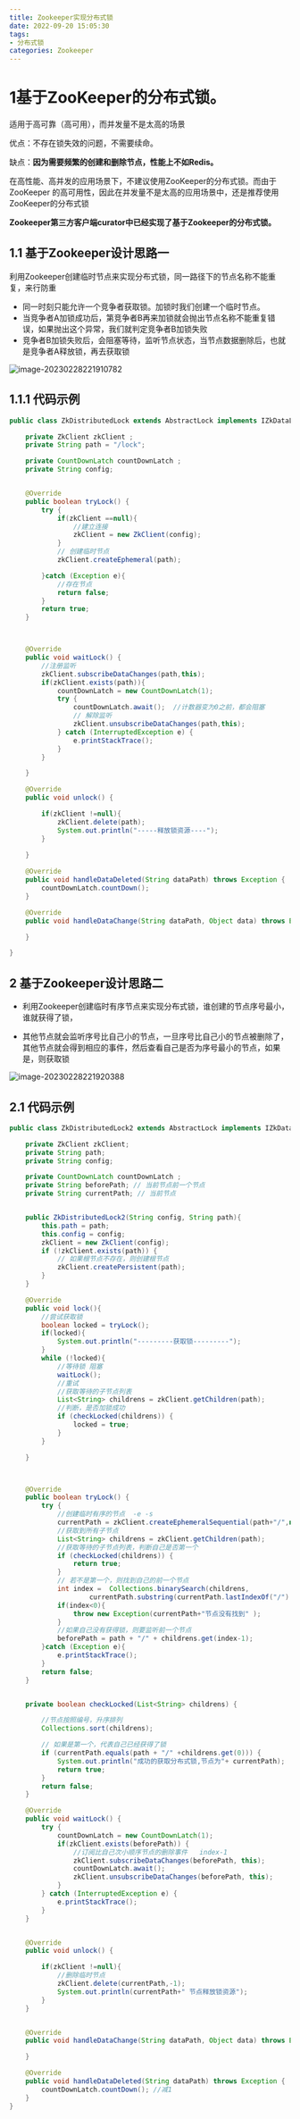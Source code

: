 ```yaml
---
title: Zookeeper实现分布式锁
date: 2022-09-20 15:05:30
tags:
- 分布式锁
categories: Zookeeper
---
```


# 1基于ZooKeeper的分布式锁。

适用于高可靠（高可用），而并发量不是太高的场景

优点：不存在锁失效的问题，不需要续命。

缺点：**因为需要频繁的创建和删除节点，性能上不如Redis。** 

在高性能、高并发的应用场景下，不建议使用ZooKeeper的分布式锁。而由于ZooKeeper 的高可用性，因此在并发量不是太高的应用场景中，还是推荐使用ZooKeeper的分布式锁

**Zookeeper第三方客户端curator中已经实现了基于Zookeeper的分布式锁。**

## 1.1 **基于Zookeeper设计思路一** 

利用Zookeeper创建临时节点来实现分布式锁，同一路径下的节点名称不能重复，来行防重

- 同一时刻只能允许一个竞争者获取锁。加锁时我们创建一个临时节点。
- 当竞争者A加锁成功后，第竞争者B再来加锁就会抛出节点名称不能重复错误，如果抛出这个异常，我们就判定竞争者B加锁失败
- 竞争者B加锁失败后，会阻塞等待，监听节点状态，当节点数据删除后，也就是竞争者A释放锁，再去获取锁

![image-20230228221910782](https://panyuro.oss-cn-beijing.aliyuncs.com/image-20230228221910782.png)

## 1.1.1 代码示例

```java
public class ZkDistributedLock extends AbstractLock implements IZkDataListener{

    private ZkClient zkClient ;
    private String path = "/lock";

    private CountDownLatch countDownLatch ;
    private String config;


    @Override
    public boolean tryLock() {
        try {
            if(zkClient ==null){
                //建立连接
                zkClient = new ZkClient(config);
            }
            // 创建临时节点
            zkClient.createEphemeral(path);

        }catch (Exception e){
            //存在节点
            return false;
        }
        return true;
    }



    @Override
    public void waitLock() {
        //注册监听
        zkClient.subscribeDataChanges(path,this);
        if(zkClient.exists(path)){
            countDownLatch = new CountDownLatch(1);
            try {
                countDownLatch.await();  //计数器变为0之前，都会阻塞
                // 解除监听
                zkClient.unsubscribeDataChanges(path,this);
            } catch (InterruptedException e) {
                e.printStackTrace();
            }
        }

    }

    @Override
    public void unlock() {

        if(zkClient !=null){
            zkClient.delete(path);
            System.out.println("-----释放锁资源----");
        }

    }
    
    @Override
    public void handleDataDeleted(String dataPath) throws Exception {
        countDownLatch.countDown();
    }

    @Override
    public void handleDataChange(String dataPath, Object data) throws Exception {

    }

}
```

## 2 基于Zookeeper设计思路二

- 利用Zookeeper创建临时有序节点来实现分布式锁，谁创建的节点序号最小，谁就获得了锁，

- 其他节点就会监听序号比自己小的节点，一旦序号比自己小的节点被删除了，其他节点就会得到相应的事件，然后查看自己是否为序号最小的节点，如果是，则获取锁

![image-20230228221920388](https://panyuro.oss-cn-beijing.aliyuncs.com/image-20230228221920388.png)

## 2.1 代码示例

```java
public class ZkDistributedLock2 extends AbstractLock implements IZkDataListener {

    private ZkClient zkClient;
    private String path;
    private String config;

    private CountDownLatch countDownLatch ;
    private String beforePath; // 当前节点前一个节点
    private String currentPath; // 当前节点


    public ZkDistributedLock2(String config, String path){
        this.path = path;
        this.config = config;
        zkClient = new ZkClient(config);
        if (!zkClient.exists(path)) {
            // 如果根节点不存在，则创建根节点
            zkClient.createPersistent(path);
        }
    }

    @Override
    public void lock(){
        //尝试获取锁
        boolean locked = tryLock();
        if(locked){
            System.out.println("---------获取锁---------");
        }
        while (!locked){
            //等待锁 阻塞
            waitLock();
            //重试
            //获取等待的子节点列表
            List<String> childrens = zkClient.getChildren(path);
            //判断，是否加锁成功
            if (checkLocked(childrens)) {
                locked = true;
            }
        }

    }



    @Override
    public boolean tryLock() {
        try {
            //创建临时有序的节点  -e -s
            currentPath = zkClient.createEphemeralSequential(path+"/",null);
            //获取到所有子节点
            List<String> childrens = zkClient.getChildren(path);
            //获取等待的子节点列表，判断自己是否第一个
            if (checkLocked(childrens)) {
                return true;
            }
            // 若不是第一个，则找到自己的前一个节点
            int index =  Collections.binarySearch(childrens,
                    currentPath.substring(currentPath.lastIndexOf("/") + 1));
            if(index<0){
                throw new Exception(currentPath+"节点没有找到" );
            }
            //如果自己没有获得锁，则要监听前一个节点
            beforePath = path + "/" + childrens.get(index-1);
        }catch (Exception e){
            e.printStackTrace();
        }
        return false;
    }


    private boolean checkLocked(List<String> childrens) {

        //节点按照编号，升序排列
        Collections.sort(childrens);

        // 如果是第一个，代表自己已经获得了锁
        if (currentPath.equals(path + "/" +childrens.get(0))) {
            System.out.println("成功的获取分布式锁,节点为"+ currentPath);
            return true;
        }
        return false;
    }

    @Override
    public void waitLock() {
        try {
            countDownLatch = new CountDownLatch(1);
            if(zkClient.exists(beforePath)) {
                //订阅比自己次小顺序节点的删除事件   index-1
                zkClient.subscribeDataChanges(beforePath, this);
                countDownLatch.await();
                zkClient.unsubscribeDataChanges(beforePath, this);
            }
        } catch (InterruptedException e) {
            e.printStackTrace();
        }
    }


    @Override
    public void unlock() {

        if(zkClient !=null){
            //删除临时节点
            zkClient.delete(currentPath,-1);
            System.out.println(currentPath+" 节点释放锁资源");
        }
    }


    @Override
    public void handleDataChange(String dataPath, Object data) throws Exception {

    }

    @Override
    public void handleDataDeleted(String dataPath) throws Exception {
        countDownLatch.countDown(); //减1
    }
}
```

